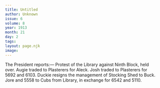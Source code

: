 ```yaml
---
title: Untitled
author: Unknown
issue: 6
volume: 8
year: 1913
month: 21
day: 2
tags:
layout: page.njk
image:
---
```

The President reports:— Protest of the Library against Ninth Block, held over. Augie traded to Plasterers for Aleck. Josh traded to Plasterers for 5692 and 6103. Duckie resigns the management of Stocking Shed to Buck. Jore and 5558 to Cubs from Library, in exchange for 6542 and 5110. 
